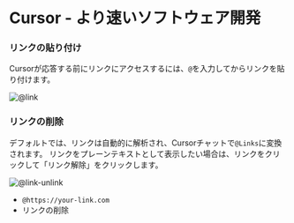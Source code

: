 # Cursor - より速いソフトウェア開発

### リンクの貼り付け

Cursorが応答する前にリンクにアクセスするには、`@`を入力してからリンクを貼り付けます。

![@link](https://mintlify.s3-us-west-1.amazonaws.com/cursor/images/context/@link.png)

### リンクの削除

デフォルトでは、リンクは自動的に解析され、Cursorチャットで`@Links`に変換されます。
リンクをプレーンテキストとして表示したい場合は、リンクをクリックして「リンク解除」をクリックします。

![@link-unlink](https://mintlify.s3-us-west-1.amazonaws.com/cursor/images/context/@link-unlink.png)

- `@https://your-link.com`
- リンクの削除
